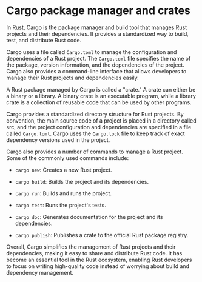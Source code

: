 # Cargo package manager and crates

In Rust, Cargo is the package manager and build tool that manages Rust projects and their dependencies. It provides a standardized way to build, test, and distribute Rust code.

Cargo uses a file called `Cargo.toml` to manage the configuration and dependencies of a Rust project. The `Cargo.toml` file specifies the name of the package, version information, and the dependencies of the project. Cargo also provides a command-line interface that allows developers to manage their Rust projects and dependencies easily.

A Rust package managed by Cargo is called a "crate." A crate can either be a binary or a library. A binary crate is an executable program, while a library crate is a collection of reusable code that can be used by other programs.

Cargo provides a standardized directory structure for Rust projects. By convention, the main source code of a project is placed in a directory called src, and the project configuration and dependencies are specified in a file called `Cargo.toml`. Cargo uses the `Cargo.lock` file to keep track of exact dependency versions used in the project.

Cargo also provides a number of commands to manage a Rust project. Some of the commonly used commands include:

* `cargo new`: Creates a new Rust project.

* `cargo build`: Builds the project and its dependencies.
    
* `cargo run`: Builds and runs the project.
    
* `cargo test`: Runs the project's tests.
    
* `cargo doc`: Generates documentation for the project and its dependencies.

* `cargo publish`: Publishes a crate to the official Rust package registry.

Overall, Cargo simplifies the management of Rust projects and their dependencies, making it easy to share and distribute Rust code. It has become an essential tool in the Rust ecosystem, enabling Rust developers to focus on writing high-quality code instead of worrying about build and dependency management.
